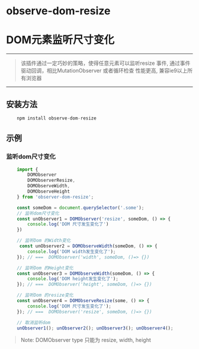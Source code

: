 # observe-dom-resize
# DOM元素监听尺寸变化

*****
> 该插件通过一定巧妙的策略，使得任意元素可以监听resize 事件, 通过事件驱动回调，相比MutationObserver 或者循环检查 性能更高, 兼容ie9以上所有浏览器
*****

## 安装方法
```javascript
    npm install observe-dom-resize
```

## 示例

### 监听dom尺寸变化
```javascript
    import {
        DOMObserver
        DOMObserverResize,
	    DOMObserveWidth,
        DOMObserveHeight
    } from 'observer-dom-resize';

    const someDom = document.querySelector('.some');
    // 监听dom尺寸变化
    const unObserver1 = DOMObserver('resize', someDom, () => {
        console.log('DOM 尺寸发生变化了')
    })

    // 监听Dom 的Width变化
     const unObserver2 = DOMObserveWidth(someDom, () => {
        console.log('DOM width发生变化了');
    }); // ===  DOMObserver('width', someDom, ()=> {})

    // 监听Dom 的Height变化
    const unObserver3 = DOMObserveWidth(someDom, () => {
        console.log('DOM height发生变化了');
    }); // ===  DOMObserver('height', someDom, ()=> {})

    // 监听Dom 的resize变化
    const unObserver4 = DOMObserveResize(some, () => {
        console.log('DOM 尺寸发生变化了');
    }); // ===  DOMObserver('resize', someDom, ()=> {})

    // 取消监听dom
    unObserver1(); unObserver2(); unObserver3(); unObserver4();
```

> Note: DOMObserver type 只能为 resize, width, height